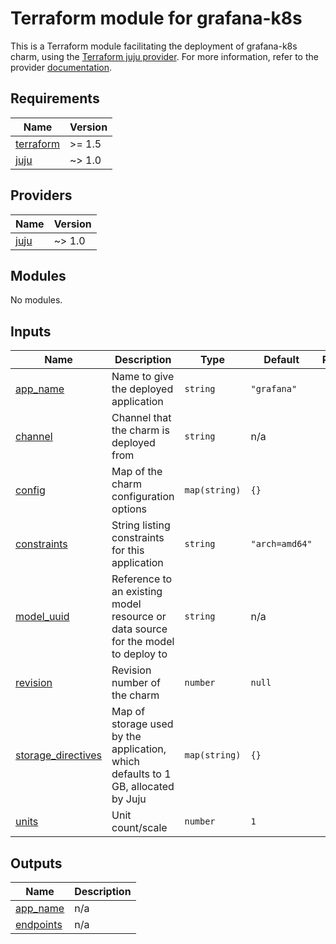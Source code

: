 # Terraform module for grafana-k8s

This is a Terraform module facilitating the deployment of grafana-k8s charm, using the [Terraform juju provider](https://github.com/juju/terraform-provider-juju/). For more information, refer to the provider [documentation](https://registry.terraform.io/providers/juju/juju/latest/docs). 

<!-- BEGIN_TF_DOCS -->
## Requirements

| Name | Version |
|------|---------|
| <a name="requirement_terraform"></a> [terraform](#requirement\_terraform) | >= 1.5 |
| <a name="requirement_juju"></a> [juju](#requirement\_juju) | ~> 1.0 |

## Providers

| Name | Version |
|------|---------|
| <a name="provider_juju"></a> [juju](#provider\_juju) | ~> 1.0 |

## Modules

No modules.

## Inputs

| Name | Description | Type | Default | Required |
|------|-------------|------|---------|:--------:|
| <a name="input_app_name"></a> [app\_name](#input\_app\_name) | Name to give the deployed application | `string` | `"grafana"` | no |
| <a name="input_channel"></a> [channel](#input\_channel) | Channel that the charm is deployed from | `string` | n/a | yes |
| <a name="input_config"></a> [config](#input\_config) | Map of the charm configuration options | `map(string)` | `{}` | no |
| <a name="input_constraints"></a> [constraints](#input\_constraints) | String listing constraints for this application | `string` | `"arch=amd64"` | no |
| <a name="input_model_uuid"></a> [model\_uuid](#input\_model\_uuid) | Reference to an existing model resource or data source for the model to deploy to | `string` | n/a | yes |
| <a name="input_revision"></a> [revision](#input\_revision) | Revision number of the charm | `number` | `null` | no |
| <a name="input_storage_directives"></a> [storage\_directives](#input\_storage\_directives) | Map of storage used by the application, which defaults to 1 GB, allocated by Juju | `map(string)` | `{}` | no |
| <a name="input_units"></a> [units](#input\_units) | Unit count/scale | `number` | `1` | no |

## Outputs

| Name | Description |
|------|-------------|
| <a name="output_app_name"></a> [app\_name](#output\_app\_name) | n/a |
| <a name="output_endpoints"></a> [endpoints](#output\_endpoints) | n/a |
<!-- END_TF_DOCS -->
